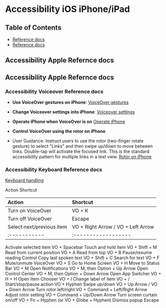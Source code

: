 # Accessibility iOS iPhone/iPad
## Table of Contents
* [Reference docs](#accessibility-apple-reference-docs)
* [Reference docs](#accessibility-apple-reference-docs)

## Accessibility Apple Refernce docs

## Accessibility Apple Refernce docs

### Accessibility Voiceover Reference docs
* **Use VoiceOver gestures on iPhone**:
[VoiceOver gestures](https://support.apple.com/en-in/guide/iphone/iph3e2e2281/26/ios/26)

* **Change Voiceover settings into iPhone**:
[Voiceover settings](https://support.apple.com/en-in/guide/iphone/iphfa3d32c50/26/ios/26)

* **Operate iPhone when VoiceOver is on**
[Operate iPhone](https://support.apple.com/en-in/guide/iphone/iph3e2e2329/26/ios/26)

* **Control VoiceOver using the rotor on iPhone**
* User Guidance: Instruct users to use the rotor (two-finger rotate gesture) to select "Links" and then swipe up/down to move between links. Double-tap will activate the focused link. This is the standard accessibility pattern for multiple links in a text view.
[Rotor on iPhone](https://support.apple.com/en-in/guide/iphone/iph3e2e3a6d/26/ios/26)

### Accessibility Keyboard Reference docs
[Keyboard handling](https://support.apple.com/en-in/guide/iphone/iph6c494dc6/26/ios/26)

Action	Shortcut

| Action       | Shortcut              | 
|:-----------|:------------------|
| Turn on VoiceOver     | VO + K   |
| Turn off VoiceOver     | Escape  |
| Select next/previous item     | VO + Right Arrow / VO + Left Arrow  |
|:-----------|:------------------|

	
Activate selected item	VO + Spacebar
Touch and hold item	VO + Shift + M
Read from current position	VO + A
Read from top	VO + B
Pause/resume reading	Control
Copy last spoken text	VO + Shift + C
Search for text	VO + F
Mute/unmute VoiceOver	VO + S
Go to Home Screen	VO + H
Move to Status Bar	VO + M
Open Notifications	VO + M, then Option + Up Arrow
Open Control Center	VO + M, then Option + Down Arrow
Open App Switcher	VO + H + H
Open Item Chooser	VO + I
Change label of item	VO + /
Start/stop/pause action	VO + Hyphen
Swipe up/down	VO + Up Arrow / VO + Down Arrow
Turn rotor left/right	VO + Command + Left/Right Arrow
Adjust rotor setting	VO + Command + Up/Down Arrow
Turn screen curtain on/off	VO + Fn + Hyphen (or VO + Globe + Hyphen)
Dismiss popup	Escape
